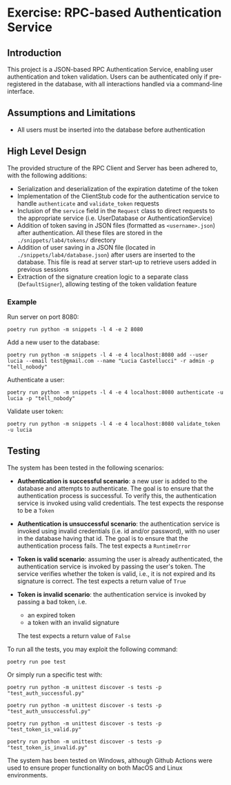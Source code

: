 # Exercise: RPC-based Authentication Service

## Introduction
This project is a JSON-based RPC Authentication Service, enabling user authentication and token validation. Users can be authenticated only if pre-registered in the database, with all interactions handled via a command-line interface.

## Assumptions and Limitations
- All users must be inserted into the database before authentication

## High Level Design
The provided structure of the RPC Client and Server has been adhered to, with the following additions:
- Serialization and deserialization of the expiration datetime of the token
- Implementation of the ClientStub code for the authentication service to handle `authenticate` and `validate_token` requests
- Inclusion of the `service` field in the `Request` class to direct requests to the appropriate service (i.e. UserDatabase or AuthenticationService)
- Addition of token saving in JSON files (formatted as `<username>.json`) after authentication. All these files are stored in the `./snippets/lab4/tokens/` directory
- Addition of user saving in a JSON file (located in `./snippets/lab4/database.json`) after users are inserted to the database. This file is read at server start-up to retrieve users added in previous sessions
- Extraction of the signature creation logic to a separate class (`DefaultSigner`), allowing testing of the token validation feature


### Example
Run server on port 8080:
```
poetry run python -m snippets -l 4 -e 2 8080
```

Add a new user to the database:
```
poetry run python -m snippets -l 4 -e 4 localhost:8080 add --user lucia --email test@gmail.com --name "Lucia Castellucci" -r admin -p "tell_nobody"
```

Authenticate a user:
```
poetry run python -m snippets -l 4 -e 4 localhost:8080 authenticate -u lucia -p "tell_nobody"
```

Validate user token:
```
poetry run python -m snippets -l 4 -e 4 localhost:8080 validate_token -u lucia
```

## Testing
The system has been tested in the following scenarios:
- **Authentication is successful scenario**: a new user is added to the database and attempts to authenticate. The goal is to ensure that the authentication process is successful. To verify this, the authentication service is invoked using valid credentials. The test expects the response to be a `Token`
- **Authentication is unsuccessful scenario**: the authentication service is invoked using invalid credentials (i.e. id and/or password), with no user in the database having that id. The goal is to ensure that the authentication process fails. The test expects a `RuntimeError`
- **Token is valid scenario**: assuming the user is already authenticated, the authentication service is invoked by passing the user's token. The service verifies whether the token is valid, i.e., it is not expired and its signature is correct. The test expects a return value of `True`
- **Token is invalid scenario**: the authentication service is invoked by passing a bad token, i.e.
    - an expired token
    - a token with an invalid signature

    The test expects a return value of `False`

To run all the tests, you may exploit the following command:

```
poetry run poe test
```

Or simply run a specific test with:

```
poetry run python -m unittest discover -s tests -p "test_auth_successful.py"

poetry run python -m unittest discover -s tests -p "test_auth_unsuccessful.py"

poetry run python -m unittest discover -s tests -p "test_token_is_valid.py"

poetry run python -m unittest discover -s tests -p "test_token_is_invalid.py"
```

The system has been tested on Windows, although Github Actions were used to ensure proper functionality on both MacOS and Linux environments.